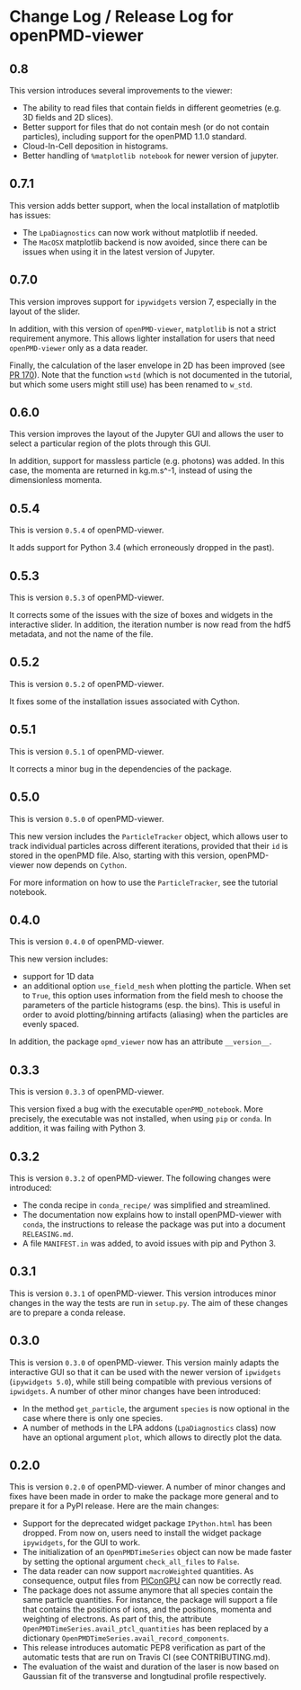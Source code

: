# Change Log / Release Log for openPMD-viewer

## 0.8

This version introduces several improvements to the viewer:
- The ability to read files that contain fields in different geometries
(e.g. 3D fields and 2D slices).
- Better support for files that do not contain mesh (or do not contain
particles), including support for the openPMD 1.1.0 standard.
- Cloud-In-Cell deposition in histograms.
- Better handling of `%matplotlib notebook` for newer version of jupyter.

## 0.7.1

This version adds better support, when the local installation of matplotlib
has issues:

- The `LpaDiagnostics` can now work without matplotlib if needed.
- The `MacOSX` matplotlib backend is now avoided, since there can be issues
when using it in the latest version of Jupyter.

## 0.7.0

This version improves support for `ipywidgets` version 7, especially in
the layout of the slider.

In addition, with this version of `openPMD-viewer`, `matplotlib` is  not a
strict requirement anymore. This allows lighter installation for users that
need `openPMD-viewer` only as a data reader.

Finally, the calculation of the laser envelope in 2D has been improved
(see [PR 170](https://github.com/openPMD/openPMD-viewer/pull/170)). Note
that the function `wstd` (which is not documented in the tutorial, but
which some users might still use) has been renamed to `w_std`.

## 0.6.0

This version improves the layout of the Jupyter GUI and allows the user to
select a particular region of the plots through this GUI.

In addition, support for massless particle (e.g. photons) was added. In this
case, the momenta are returned in kg.m.s^-1, instead of using the
dimensionless momenta.

## 0.5.4

This is version `0.5.4` of openPMD-viewer.

It adds support for Python 3.4 (which erroneously dropped in the past).

## 0.5.3

This is version `0.5.3` of openPMD-viewer.

It corrects some of the issues with the size of boxes and widgets in the
interactive slider. In addition, the iteration number is now read from
the hdf5 metadata, and not the name of the file.

## 0.5.2

This is version `0.5.2` of openPMD-viewer.

It fixes some of the installation issues associated with Cython.

## 0.5.1

This is version `0.5.1` of openPMD-viewer.

It corrects a minor bug in the dependencies of the package.

## 0.5.0

This is version `0.5.0` of openPMD-viewer.

This new version includes the `ParticleTracker` object, which allows user to track individual particles across different iterations, provided that their `id` is stored in the openPMD file. Also, starting with this version, openPMD-viewer now depends on `Cython`.

For more information on how to use the `ParticleTracker`, see the tutorial notebook.

## 0.4.0

This is version `0.4.0` of openPMD-viewer.

This new version includes:
- support for 1D data
- an additional option `use_field_mesh` when plotting the particle. When set
to `True`, this option uses information from the field mesh to choose the parameters of the particle histograms (esp. the bins). This is useful in order to avoid plotting/binning artifacts (aliasing) when the particles are evenly spaced.

In addition, the package `opmd_viewer` now has an attribute `__version__`.

## 0.3.3

This is version `0.3.3` of openPMD-viewer.

This version fixed a bug with the executable `openPMD_notebook`. More precisely, the executable was not installed, when using `pip` or `conda`. In addition, it was failing with Python 3.

## 0.3.2

This is version `0.3.2` of openPMD-viewer. The following changes were introduced:

- The conda recipe in `conda_recipe/` was simplified and streamlined.
- The documentation now explains how to install openPMD-viewer with `conda`, the instructions to release the package was put into a document `RELEASING.md`.
- A file `MANIFEST.in` was added, to avoid issues with pip and Python 3.

## 0.3.1

This is version `0.3.1` of openPMD-viewer. This version introduces minor changes in the way the tests are run in `setup.py`. The aim of these changes are to prepare a conda release.

## 0.3.0

This is version `0.3.0` of openPMD-viewer. This version mainly adapts the interactive GUI so that it can be used with the newer version of `ipwidgets` (`ipywidgets 5.0`), while still being compatible with previous versions of `ipwidgets`. A number of other minor changes have been introduced:

- In the method `get_particle`, the argument `species` is now optional in the case where there is only one species.
- A number of methods in the LPA addons (`LpaDiagnostics` class) now have an optional argument `plot`, which allows to directly plot the data.

## 0.2.0

This is version `0.2.0` of openPMD-viewer. A number of minor changes and fixes have been made in order to make the package more general and to prepare it for a PyPI release. Here are the main changes:

- Support for the deprecated widget package `IPython.html` has been dropped. From now on, users need to install the widget package `ipywidgets`, for the GUI to work.
- The initialization of an `OpenPMDTimeSeries` object can now be made faster by setting the optional argument `check_all_files` to `False`.
- The data reader can now support `macroWeighted` quantities. As consequence, output files from [PIConGPU](https://github.com/ComputationalRadiationPhysics/picongpu) can now be correctly read.
- The package does not assume anymore that all species contain the same particle quantities. For instance, the package will support a file that contains the positions of ions, and the positions, momenta and weighting of electrons. As part of this, the attribute `OpenPMDTimeSeries.avail_ptcl_quantities` has been replaced by a dictionary `OpenPMDTimeSeries.avail_record_components`.
- This release introduces automatic PEP8 verification as part of the automatic tests that are run on Travis CI (see CONTRIBUTING.md).
- The evaluation of the waist and duration of the laser is now based on Gaussian fit of the transverse and longtudinal profile respectively.
